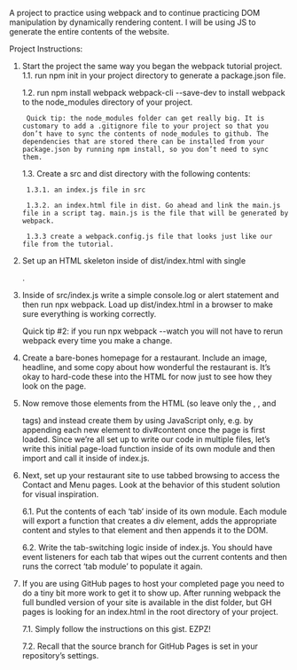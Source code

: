 A project to practice using webpack and to continue practicing DOM manipulation by dynamically rendering content. I will be using JS to generate the entire contents of the website. 

Project Instructions:
1. Start the project the same way you began the webpack tutorial project.
    1.1. run npm init in your project directory to generate a package.json file.

    1.2. run npm install webpack webpack-cli --save-dev to install webpack to the node_modules directory of your project.

        Quick tip: the node_modules folder can get really big. It is customary to add a .gitignore file to your project so that you don’t have to sync the contents of node_modules to github. The dependencies that are stored there can be installed from your package.json by running npm install, so you don’t need to sync them.
    1.3. Create a src and dist directory with the following contents:

        1.3.1. an index.js file in src

        1.3.2. an index.html file in dist. Go ahead and link the main.js file in a script tag. main.js is the file that will be generated by webpack.

        1.3.3 create a webpack.config.js file that looks just like our file from the tutorial.

2. Set up an HTML skeleton inside of dist/index.html with single <div id="content">.

3. Inside of src/index.js write a simple console.log or alert statement and then run npx webpack. Load up dist/index.html in a browser to make sure everything is working correctly.

    Quick tip #2: if you run npx webpack --watch you will not have to rerun webpack every time you make a change.

4. Create a bare-bones homepage for a restaurant. Include an image, headline, and some copy about how wonderful the restaurant is. It’s okay to hard-code these into the HTML for now just to see how they look on the page.

5. Now remove those elements from the HTML (so leave only the <html>, <body>, and <div id="content"> tags) and instead create them by using JavaScript only, e.g. by appending each new element to div#content once the page is first loaded. Since we’re all set up to write our code in multiple files, let’s write this initial page-load function inside of its own module and then import and call it inside of index.js.

6. Next, set up your restaurant site to use tabbed browsing to access the Contact and Menu pages. Look at the behavior of this student solution for visual inspiration.

    6.1. Put the contents of each ‘tab’ inside of its own module. Each module will export a function that creates a div element, adds the appropriate content and styles to that element and then appends it to the DOM.

    6.2. Write the tab-switching logic inside of index.js. You should have event listeners for each tab that wipes out the current contents and then runs the correct ‘tab module’ to populate it again.

7. If you are using GitHub pages to host your completed page you need to do a tiny bit more work to get it to show up. After running webpack the full bundled version of your site is available in the dist folder, but GH pages is looking for an index.html in the root directory of your project.

    7.1. Simply follow the instructions on this gist. EZPZ!

    7.2. Recall that the source branch for GitHub Pages is set in your repository’s settings.